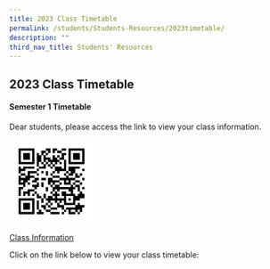 ```yaml
---
title: 2023 Class Timetable
permalink: /students/Students-Resources/2023timetable/
description: ""
third_nav_title: Students' Resources
---
```

## 2023 Class Timetable&nbsp;

#### Semester 1 Timetable

Dear students, please access the link to view your class information.

<img src="/images/allears_qr_code.jpeg" style="width:30%">

[Class Information](https://forms.moe.edu.sg/auth)

Click on the link below to view your class timetable:
